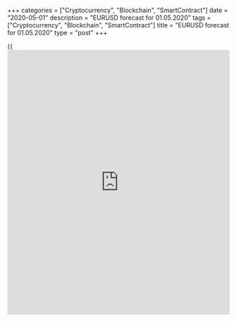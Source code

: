 +++
categories = ["Cryptocurrency", "Blockchain", "SmartContract"]
date = "2020-05-01"
description = "EURUSD forecast for 01.05.2020"
tags = ["Cryptocurrency", "Blockchain", "SmartContract"]
title = "EURUSD forecast for 01.05.2020"
type = "post"
+++

{{<iframe id="large-banner" src="https://www.bounty.group/#slide=9.0" width="100%" height="600" scrolling="no" style="border: 0px solid rgb(216, 221, 230); border-radius: 3px;">}}

May 1, 2020

May 1, 2020

Euro has started the game badlyDmitri Demidenko

## The ECB easier lending conditions are not enough to set the EUR/USD
bulls back

Wisdom comes with experience. The former ECB president, Mario Draghi,
was good at communicating with markets. Christine Lagarde is learning to
do it. Yes, she didn’t repeat the mistake made in Mar, saying that the
central bank wouldn’t put up with high risks of the euro-area financial
fragmentation. However, she doesn’t yet understand how the markets will
react if they don’t get what they expected. Even if not all [investor](https://www.fintechee.com/tutorial-for-forex-trading/investor-mode/)s
counted on an increase in the QE pace in April, but they expected the
announcement that the ECB would buy “fallen angels”, the bonds, whose
rating could be downgraded to a “junk” level amid the pandemic. The ECB
disappointed the markets. Furthermore, Lagarde said that the OMT,
program developed during the 2012 debt crisis, is not relevant under the
current conditions.

After it became known that the euro-area GDP drop in the second quarter
had been the worst ever, the Governing Council should have eased its
monetary [policy](https://www.fintechee.com/policy/). Earlier, the euro-area economy, having been hit by the
pandemic, down by 3.8% Q-o-Q, and 14.4% Y-o-Y, while the US economy
dropped by 1.2% Q-o-Q, and 4.8% Y-o-Y. However, the ECB balance sheet
expanded by €645 billion, while the Fed’s balance sheet increased by
$2.3 trillion. The ECB should take active measures. The regulator cut
the interest rate on the LTROs from – 0.5% to -1%, it also launched
series of additional longer-term refinancing operations, called pandemic
emergency longer-term refinancing operations (PELTROs) at the interest
rate of -0.25%, whose resources can be effectively used when the old
loan tranche expires.

 **Dynamics of European GDP**

![LiteForex: EURUSD forecast for 01.05.2020][1]

 _Source: Bloomberg_

It hasn’t been enough to satisfy the market. Investors expected some
clues on the situation of Italy, Spain, and other euro-area countries
that suffered the most from the pandemic. It is not yet clear whether
the ECB will buy fallen angels. Besides, Christine Lagarde has said the
OMT program, suggesting direct funding for stressed countries, which
have the ESM credit line, is not appropriate in the current situation.
Although it was announced that the regulator wouldn’t allow the euro-
area fragmentation, the GDP data for the first quarter increased the
risks of the Eurozone break-up. Italy’s economy was down by 17.6%, Spain
– 19.2%, but Austria's growth contracted by just 9.6%, besides, the EU
leaders can’t reach an agreement on the from of the financial aid,
whether there should be grants or credits. This makes the ECB gloomy
forecast, suggesting the euro-area economy should drop by 12% in 2020,
likely to come true.

In addition to the disappointment in the ECB, which failed to meet the
market’s expectations, the [EUR/USD][2] surge to its two-week high also
resulted from the rebalancing of the euro positions with the option
strike at $1.08. That is a technical factor, which has a short-term
effect. The euro has many flaws, so it can’t be rising steadily.
Therefore, it makes sense to enter EUR/USD sell trades on the pair’s
rise that should be followed by a rebound from resistances at 1.0965,
1.107, and 1.117.

* * *

P.S. Did you like my article? Share it in social networks: it will be
the best “thank you" :)

Ask me questions and comment below. I’ll be glad to answer your
questions and give necessary explanations.

 **Useful links:**

  * I recommend trying to trade with a reliable broker [here][3]. The system allows you to trade by yourself or copy successful traders from all across the globe.
  * Use my promo-code BLOG for getting deposit bonus 50% on LiteForex platform. Just enter this code in the appropriate field while [depositing][4] your trading account.
  * Telegram channel with high-quality analytics, Forex reviews, training articles, and other useful things for traders <t.me/liteforex>

## Price chart of EURUSD in real time mode

![Euro has started the game badly][5]

The content of this article reflects the author’s opinion and does not
necessarily reflect the official position of LiteForex. The material
published on this page is provided for informational purposes only and
should not be considered as the provision of investment advice for the
purposes of Directive 2004/39/EC.

Rate this article:

{{value}}

( {{count}} {{title}} )

   1. cdn.liteforex.com/cache/uploads/blog_post/eurusd/euro-area-gdp-01-05-20.jpg?w=30&s=ba896e03011a7f489d226684f24e741a
   2. my.liteforex.com/trading/chart?symbol=EURUSD&returnUrl=true
   3. my.liteforex.com/?category=analysts-opinions&slug=euro-has-started-the-game-badly&openPopup=%2Fregistration%2Fpopup&utm_source=blog&utm_medium=article&utm_campaign=bonus
   4. my.liteforex.com/deposit/?category=analysts-opinions&slug=euro-has-started-the-game-badly&promo_code=BLOG&utm_source=blog&utm_medium=article&utm_campaign=bonus
   5. cdn.liteforex.com/cache/uploads/blog_post/eurusd/liteforex-blog-eurusd-01-05-20.jpg?q=75&w=1000&s=05d306a3f4b20f2b0955859ef52d5943